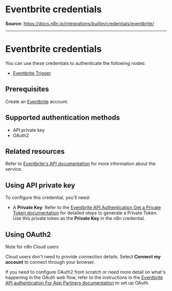 # Eventbrite credentials

**Source:** https://docs.n8n.io/integrations/builtin/credentials/eventbrite/

---

# Eventbrite credentials

You can use these credentials to authenticate the following nodes:

- [Eventbrite Trigger](../../trigger-nodes/n8n-nodes-base.eventbritetrigger/)

## Prerequisites

Create an [Eventbrite](https://www.eventbrite.com/) account.

## Supported authentication methods

- API private key
- OAuth2

## Related resources

Refer to [Eventbrite's API documentation](https://www.eventbrite.com/platform/api) for more information about the service.

## Using API private key

To configure this credential, you'll need:

- A **Private Key**: Refer to the [Eventbrite API Authentication Get a Private Token documentation](https://www.eventbrite.com/platform/api#/introduction/authentication/1.-get-a-private-token) for detailed steps to generate a Private Token. Use this private token as the **Private Key** in the n8n credential.

## Using OAuth2

Note for n8n Cloud users

Cloud users don't need to provide connection details. Select **Connect my account** to connect through your browser.

If you need to configure OAuth2 from scratch or need more detail on what's happening in the OAuth web flow, refer to the instructions in the [Eventbrite API authentication For App Partners documentation](https://www.eventbrite.com/platform/api#/introduction/authentication/2.-(for-app-partners)-authorize-your-users) to set up OAuth.
